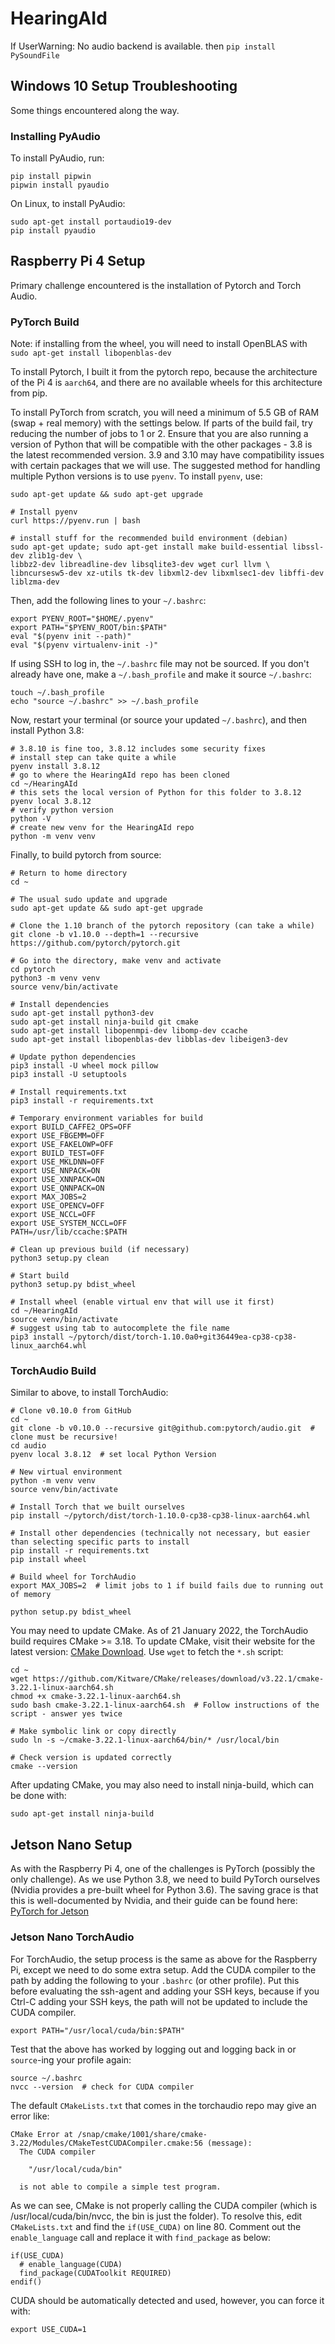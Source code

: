 # HearingAId

If UserWarning: No audio backend is available. then `pip install PySoundFile`


## Windows 10 Setup Troubleshooting
Some things encountered along the way.
### Installing PyAudio
To install PyAudio, run:
```
pip install pipwin
pipwin install pyaudio
```
On Linux, to install PyAudio:
```
sudo apt-get install portaudio19-dev
pip install pyaudio
```

## Raspberry Pi 4 Setup

Primary challenge encountered is the installation of Pytorch and Torch Audio.

### PyTorch Build

Note: if installing from the wheel, you will need to install OpenBLAS with `sudo apt-get install libopenblas-dev`

To install Pytorch, I built it from the pytorch repo, because the architecture of the Pi 4 is `aarch64`, and there are no available wheels for this architecture from pip.

To install PyTorch from scratch, you will need a minimum of 5.5 GB of RAM (swap + real memory) with the settings below. If parts of the build fail, try reducing the number of jobs to 1 or 2. Ensure that you are also running a version of Python that will be compatible with the other packages - 3.8 is the latest recommended version. 3.9 and 3.10 may have compatibility issues with certain packages that we will use. The suggested method for handling multiple Python versions is to use `pyenv`. To install `pyenv`, use:

```
sudo apt-get update && sudo apt-get upgrade

# Install pyenv
curl https://pyenv.run | bash

# install stuff for the recommended build environment (debian)
sudo apt-get update; sudo apt-get install make build-essential libssl-dev zlib1g-dev \
libbz2-dev libreadline-dev libsqlite3-dev wget curl llvm \
libncursesw5-dev xz-utils tk-dev libxml2-dev libxmlsec1-dev libffi-dev liblzma-dev
```

Then, add the following lines to your `~/.bashrc`:
```
export PYENV_ROOT="$HOME/.pyenv"
export PATH="$PYENV_ROOT/bin:$PATH"
eval "$(pyenv init --path)"
eval "$(pyenv virtualenv-init -)"
```

If using SSH to log in, the `~/.bashrc` file may not be sourced. If you don't already have one, make a `~/.bash_profile` and make it source `~/.bashrc`:
```
touch ~/.bash_profile
echo "source ~/.bashrc" >> ~/.bash_profile
```

Now, restart your terminal (or source your updated `~/.bashrc`), and then install Python 3.8:
```
# 3.8.10 is fine too, 3.8.12 includes some security fixes
# install step can take quite a while
pyenv install 3.8.12
# go to where the HearingAId repo has been cloned
cd ~/HearingAId
# this sets the local version of Python for this folder to 3.8.12
pyenv local 3.8.12
# verify python version
python -V
# create new venv for the HearingAId repo
python -m venv venv
```


Finally, to build pytorch from source:

```
# Return to home directory
cd ~

# The usual sudo update and upgrade
sudo apt-get update && sudo apt-get upgrade

# Clone the 1.10 branch of the pytorch repository (can take a while)
git clone -b v1.10.0 --depth=1 --recursive https://github.com/pytorch/pytorch.git

# Go into the directory, make venv and activate
cd pytorch
python3 -m venv venv
source venv/bin/activate

# Install dependencies
sudo apt-get install python3-dev
sudo apt-get install ninja-build git cmake
sudo apt-get install libopenmpi-dev libomp-dev ccache
sudo apt-get install libopenblas-dev libblas-dev libeigen3-dev

# Update python dependencies
pip3 install -U wheel mock pillow
pip3 install -U setuptools

# Install requirements.txt
pip3 install -r requirements.txt

# Temporary environment variables for build
export BUILD_CAFFE2_OPS=OFF
export USE_FBGEMM=OFF
export USE_FAKELOWP=OFF
export BUILD_TEST=OFF
export USE_MKLDNN=OFF
export USE_NNPACK=ON
export USE_XNNPACK=ON
export USE_QNNPACK=ON
export MAX_JOBS=2
export USE_OPENCV=OFF
export USE_NCCL=OFF
export USE_SYSTEM_NCCL=OFF
PATH=/usr/lib/ccache:$PATH

# Clean up previous build (if necessary)
python3 setup.py clean

# Start build
python3 setup.py bdist_wheel

# Install wheel (enable virtual env that will use it first)
cd ~/HearingAId
source venv/bin/activate
# suggest using tab to autocomplete the file name
pip3 install ~/pytorch/dist/torch-1.10.0a0+git36449ea-cp38-cp38-linux_aarch64.whl

```

### TorchAudio Build

Similar to above, to install TorchAudio:
```
# Clone v0.10.0 from GitHub
cd ~
git clone -b v0.10.0 --recursive git@github.com:pytorch/audio.git  # clone must be recursive!
cd audio
pyenv local 3.8.12  # set local Python Version

# New virtual environment
python -m venv venv
source venv/bin/activate

# Install Torch that we built ourselves
pip install ~/pytorch/dist/torch-1.10.0-cp38-cp38-linux-aarch64.whl

# Install other dependencies (technically not necessary, but easier than selecting specific parts to install
pip install -r requirements.txt
pip install wheel

# Build wheel for TorchAudio
export MAX_JOBS=2  # limit jobs to 1 if build fails due to running out of memory

python setup.py bdist_wheel
```

You may need to update CMake. As of 21 January 2022, the TorchAudio build requires CMake >= 3.18. To update CMake, visit their website for the latest version: [CMake Download](https://cmake.org/download/). Use `wget` to fetch the `*.sh` script:
```
cd ~
wget https://github.com/Kitware/CMake/releases/download/v3.22.1/cmake-3.22.1-linux-aarch64.sh
chmod +x cmake-3.22.1-linux-aarch64.sh
sudo bash cmake-3.22.1-linux-aarch64.sh  # Follow instructions of the script - answer yes twice

# Make symbolic link or copy directly
sudo ln -s ~/cmake-3.22.1-linux-aarch64/bin/* /usr/local/bin

# Check version is updated correctly
cmake --version
```

After updating CMake, you may also need to install ninja-build, which can be done with:
```
sudo apt-get install ninja-build
```

## Jetson Nano Setup

As with the Raspberry Pi 4, one of the challenges is PyTorch (possibly the only challenge). As we use Python 3.8, we need to build PyTorch ourselves (Nvidia provides a pre-built wheel for Python 3.6). The saving grace is that this is well-documented by Nvidia, and their guide can be found here: [PyTorch for Jetson](https://forums.developer.nvidia.com/t/pytorch-for-jetson-version-1-10-now-available/72048)

### Jetson Nano TorchAudio

For TorchAudio, the setup process is the same as above for the Raspberry Pi, except we need to do some extra setup. Add the CUDA compiler to the path by adding the following to your `.bashrc` (or other profile). Put this before evaluating the ssh-agent and adding your SSH keys, because if you Ctrl-C adding your SSH keys, the path will not be updated to include the CUDA compiler.
```
export PATH="/usr/local/cuda/bin:$PATH"
```

Test that the above has worked by logging out and logging back in or `source`-ing your profile again:
```
source ~/.bashrc
nvcc --version  # check for CUDA compiler
```

The default `CMakeLists.txt` that comes in the torchaudio repo may give an error like:
```
CMake Error at /snap/cmake/1001/share/cmake-3.22/Modules/CMakeTestCUDACompiler.cmake:56 (message):
  The CUDA compiler

    "/usr/local/cuda/bin"

  is not able to compile a simple test program.
```

As we can see, CMake is not properly calling the CUDA compiler (which is /usr/local/cuda/bin/nvcc, the bin is just the folder). To resolve this, edit `CMakeLists.txt` and find the `if(USE_CUDA)` on line 80. Comment out the `enable_language` call and replace it with `find_package` as below:

```
if(USE_CUDA)
  # enable_language(CUDA)
  find_package(CUDAToolkit REQUIRED)
endif()
```

CUDA should be automatically detected and used, however, you can force it with:
```
export USE_CUDA=1
```

